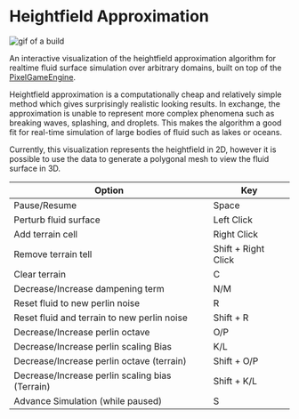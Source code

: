 # Heightfield Approximation

![gif of a build](media/interact.gif)

An interactive visualization of the heightfield approximation algorithm for realtime fluid surface simulation over arbitrary domains, built on top of the [PixelGameEngine](https://github.com/OneLoneCoder/olcPixelGameEngine/wiki/olc::PixelGameEngine).

Heightfield approximation is a computationally cheap and relatively simple method which gives surprisingly realistic looking results. In exchange, the approximation is unable to represent more complex phenomena such as breaking waves, splashing, and droplets. This makes the algorithm a good fit for real-time simulation of large bodies of fluid such as lakes or oceans. 

Currently, this visualization represents the heightfield in 2D, however it is possible to use the data to generate a polygonal mesh to view the fluid surface in 3D. 

| Option | Key |
|---|---|
| Pause/Resume |  Space |
| Perturb fluid surface | Left Click  |
| Add terrain cell | Right Click  |
| Remove terrain tell | Shift + Right Click |
| Clear terrain | C |
| Decrease/Increase dampening term | N/M |
| Reset fluid to new perlin noise | R |
| Reset fluid and terrain to new perlin noise | Shift + R |
| Decrease/Increase perlin octave | O/P |
| Decrease/Increase perlin scaling Bias | K/L | 
| Decrease/Increase perlin octave (terrain) | Shift + O/P |
| Decrease/Increase perlin scaling bias (Terrain) | Shift + K/L |
| Advance Simulation (while paused) | S |